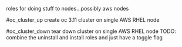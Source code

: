 roles for doing stuff to nodes...possibly aws nodes

#oc_cluster_up
create oc  3.11 cluster on single AWS RHEL node

#oc_cluster_down
tear down cluster on single AWS RHEL node
TODO: combine the uninstall and install roles and just have a toggle flag
